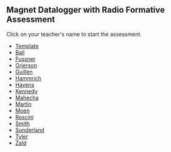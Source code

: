 ## Magnet Datalogger with Radio Formative Assessment

Click on your teacher's name to start the assessment.

* [Template](https://docs.google.com/forms/d/e/1FAIpQLSd6hJBnREZ60E1x8Nj7lPJAh3y_sgkYI5k5RLhy-pSJFDsEgg/viewform)
* [Ball](https://docs.google.com/forms/d/e/1FAIpQLSeQBUX-gqxl_bNEmhbn4M3iWex8AZoIY1l-Ky8CFDIOgXWS-g/viewform?usp=sf_link)
* [Fussner]()
* [Grierson](https://docs.google.com/forms/d/e/1FAIpQLSdr1vFidTBAWXDol97130zEqIYhs0p0LaeM8-qbJ2Kzp6McGw/viewform?usp=sf_link)
* [Guillen](https://docs.google.com/forms/d/e/1FAIpQLSetV3VqyKptxKpxtTPtxjIcTqPUxqv43288N6x_w9W-X14e_Q/viewform?usp=sf_link)
* [Hammrich](https://docs.google.com/forms/d/e/1FAIpQLScrNcEm8PF6NkbKayqHkG0Ry6hJglzcP54MIlcK4S_E83GLWQ/viewform?usp=sf_link)
* [Havens](https://docs.google.com/forms/d/e/1FAIpQLSdja10XtZeUs-_Wztu6GHXBndAkT2xvsSpYY6GngELS9ELcqw/viewform?usp=sf_link)
* [Kennedy]()
* [Mahecha](https://docs.google.com/forms/d/e/1FAIpQLSfNySXCkVT3OWQgvK-ojvXWDLY9CR7fa9AWdx_ziiXenvD88g/viewform?usp=sf_link)
* [Martin](https://docs.google.com/forms/d/e/1FAIpQLSfzQgA-_SJD4a9xWOrG4jhyDXykiDpey6zzbpggPtYGoCL_Uw/viewform?usp=sf_link)
* [Moen]()
* [Roscini](https://docs.google.com/forms/d/e/1FAIpQLSdw4_RiIlY6dvLWE-IAqgQcExyqFXTPG53CxmUdAI6HTjanRQ/viewform?usp=sf_link)
* [Smith](https://docs.google.com/forms/d/e/1FAIpQLSe6wsRtkFvsZ8_OR2xocoQpFP74G_P1NmOy6arNUZgjSjwCmA/viewform?usp=sf_link)
* [Sunderland](https://docs.google.com/forms/d/e/1FAIpQLSf8WTJoBEI3Nanbc-ub5ilaG2RQD6jFRwi4lNPVkKSAGtvIuQ/viewform?usp=sf_link)
* [Tyler](https://docs.google.com/forms/d/e/1FAIpQLSevN9kpd2WpGzVHvcaEWmVWLqCL5Q-PjuxX7nGbuImbhXtwVw/viewform?usp=sf_link)
* [Zald]()
